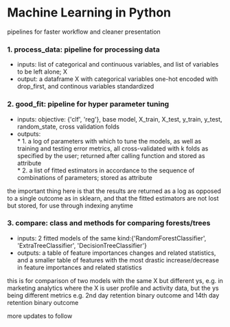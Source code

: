 # Machine Learning in Python
pipelines for faster workflow and cleaner presentation

### 1. process_data: pipeline for processing data

- inputs: list of categorical and continuous variables, and list of variables to be left alone; X <br>
- output: a dataframe X with categorical variables one-hot encoded with drop_first, and continous variables standardized <br>
    
### 2. good_fit: pipeline for hyper parameter tuning

- inputs: objective: {'clf', 'reg'}, base model, X_train, X_test, y_train, y_test, random_state, cross validation folds <br>
- outputs: <br>
            * 1. a log of parameters with which to tune the models, as well as training and testing error metrics, all cross-validated with k folds as specified by the user; returned after calling function and stored as attribute <br>
            * 2. a list of fitted estimators in accordance to the sequence of combinations of parameters; stored as attribute <br>

the important thing here is that the results are returned as a log as opposed to a single outcome as in sklearn, and that the fitted estimators are not lost but stored, for use through indexing anytime <br>
    
### 3. compare: class and methods for comparing forests/trees

- inputs: 2 fitted models of the same kind:{'RandomForestClassifier', 'ExtraTreeClassifier', 'DecisionTreeClassifier'} <br>
- outputs: a table of feature importances changes and related statistics, and a smaller table of features with the most drastic increase/decrease in feature importances and related statistics <br>

this is for comparison of two models with the same X but different ys, e.g. in marketing analytics where the X is user profile and activity data, but the ys being different metrics e.g. 2nd day retention binary outcome and 14th day retention binary outcome <br>
      
more updates to follow
    
